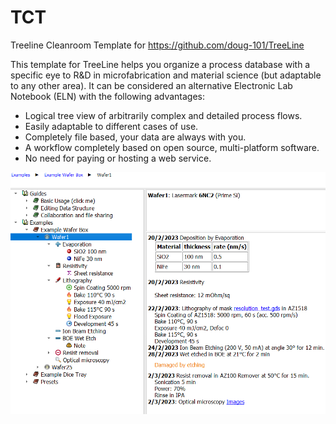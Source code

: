 # TCT
 Treeline Cleanroom Template for https://github.com/doug-101/TreeLine
 
 This template for TreeLine helps you organize a process database with a specific eye to R&D in microfabrication and material science (but adaptable to any other area).
 It can be considered an alternative Electronic Lab Notebook (ELN) with the following advantages:
 
* Logical tree view of arbitrarily complex and detailed process flows.
* Easily adaptable to different cases of use.
* Completely file based, your data are always with you.
* A workflow completely based on open source, multi-platform software.
* No need for paying or hosting a web service.
	
![User Interface](Pictures/Screen.png)
